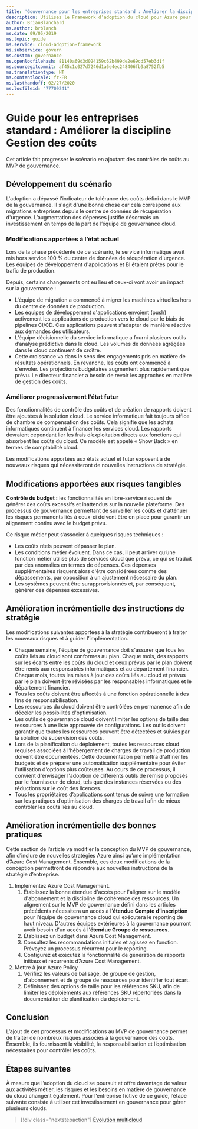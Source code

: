 ```yaml
---
title: 'Gouvernance pour les entreprises standard : Améliorer la discipline de gestion des coûts'
description: Utilisez le Framework d’adoption du cloud pour Azure pour savoir comment ajouter des contrôles de coût à un produit minimum viable (MVP, minimum viable product) de gouvernance.
author: BrianBlanchard
ms.author: brblanch
ms.date: 09/05/2019
ms.topic: guide
ms.service: cloud-adoption-framework
ms.subservice: govern
ms.custom: governance
ms.openlocfilehash: 81140a69d3d024159c62b499de2e69cd57eb3d1f
ms.sourcegitcommit: af45c1c027d7246d1a6e4ec248406fb9a8752fb5
ms.translationtype: HT
ms.contentlocale: fr-FR
ms.lasthandoff: 02/27/2020
ms.locfileid: "77709241"
---
```

# <a name="standard-enterprise-guide-improve-the-cost-management-discipline"></a>Guide pour les entreprises standard : Améliorer la discipline Gestion des coûts

Cet article fait progresser le scénario en ajoutant des contrôles de coûts au MVP de gouvernance.

## <a name="advancing-the-narrative"></a>Développement du scénario

L'adoption a dépassé l'indicateur de tolérance des coûts défini dans le MVP de la gouvernance. Il s'agit d'une bonne chose car cela correspond aux migrations entreprises depuis le centre de données de récupération d'urgence. L’augmentation des dépenses justifie désormais un investissement en temps de la part de l’équipe de gouvernance cloud.

### <a name="changes-in-the-current-state"></a>Modifications apportées à l’état actuel

Lors de la phase précédente de ce scénario, le service informatique avait mis hors service 100 % du centre de données de récupération d'urgence. Les équipes de développement d'applications et BI étaient prêtes pour le trafic de production.

Depuis, certains changements ont eu lieu et ceux-ci vont avoir un impact sur la gouvernance :

- L'équipe de migration a commencé à migrer les machines virtuelles hors du centre de données de production.
- Les équipes de développement d'applications envoient (push) activement les applications de production vers le cloud par le biais de pipelines CI/CD. Ces applications peuvent s'adapter de manière réactive aux demandes des utilisateurs.
- L’équipe décisionnelle du service informatique a fourni plusieurs outils d’analyse prédictive dans le cloud. Les volumes de données agrégées dans le cloud continuent de croître.
- Cette croissance va dans le sens des engagements pris en matière de résultats opérationnels. En revanche, les coûts ont commencé à s'envoler. Les projections budgétaires augmentent plus rapidement que prévu. Le directeur financier a besoin de revoir les approches en matière de gestion des coûts.

### <a name="incrementally-improve-the-future-state"></a>Améliorer progressivement l’état futur

Des fonctionnalités de contrôle des coûts et de création de rapports doivent être ajoutées à la solution cloud. Le service informatique fait toujours office de chambre de compensation des coûts. Cela signifie que les achats informatiques continuent à financer les services cloud. Les rapports devraient cependant lier les frais d’exploitation directs aux fonctions qui absorbent les coûts du cloud. Ce modèle est appelé « Show Back » en termes de comptabilité cloud.

Les modifications apportées aux états actuel et futur exposent à de nouveaux risques qui nécessiteront de nouvelles instructions de stratégie.

## <a name="changes-in-tangible-risks"></a>Modifications apportées aux risques tangibles

**Contrôle du budget :** les fonctionnalités en libre-service risquent de générer des coûts excessifs et inattendus sur la nouvelle plateforme. Des processus de gouvernance permettant de surveiller les coûts et d’atténuer les risques permanents liés à ceux-ci doivent être en place pour garantir un alignement continu avec le budget prévu.

Ce risque métier peut s’associer à quelques risques techniques :

- Les coûts réels peuvent dépasser le plan.
- Les conditions métier évoluent. Dans ce cas, il peut arriver qu’une fonction métier utilise plus de services cloud que prévu, ce qui se traduit par des anomalies en termes de dépenses. Ces dépenses supplémentaires risquent alors d'être considérées comme des dépassements, par opposition à un ajustement nécessaire du plan.
- Les systèmes peuvent être surapprovisionnés et, par conséquent, générer des dépenses excessives.

## <a name="incremental-improvement-of-the-policy-statements"></a>Amélioration incrémentielle des instructions de stratégie

Les modifications suivantes apportées à la stratégie contribueront à traiter les nouveaux risques et à guider l’implémentation.

- Chaque semaine, l'équipe de gouvernance doit s'assurer que tous les coûts liés au cloud sont conformes au plan. Chaque mois, des rapports sur les écarts entre les coûts du cloud et ceux prévus par le plan doivent être remis aux responsables informatiques et au département financier. Chaque mois, toutes les mises à jour des coûts liés au cloud et prévus par le plan doivent être révisées par les responsables informatiques et le département financier.
- Tous les coûts doivent être affectés à une fonction opérationnelle à des fins de responsabilisation.
- Les ressources du cloud doivent être contrôlées en permanence afin de déceler les possibilités d'optimisation.
- Les outils de gouvernance cloud doivent limiter les options de taille des ressources à une liste approuvée de configurations. Les outils doivent garantir que toutes les ressources peuvent être détectées et suivies par la solution de supervision des coûts.
- Lors de la planification du déploiement, toutes les ressources cloud requises associées à l’hébergement de charges de travail de production doivent être documentées. Cette documentation permettra d'affiner les budgets et de préparer une automatisation supplémentaire pour éviter l'utilisation d'options plus coûteuses. Au cours de ce processus, il convient d'envisager l'adoption de différents outils de remise proposés par le fournisseur de cloud, tels que des instances réservées ou des réductions sur le coût des licences.
- Tous les propriétaires d’applications sont tenus de suivre une formation sur les pratiques d’optimisation des charges de travail afin de mieux contrôler les coûts liés au cloud.

## <a name="incremental-improvement-of-the-best-practices"></a>Amélioration incrémentielle des bonnes pratiques

Cette section de l’article va modifier la conception du MVP de gouvernance, afin d’inclure de nouvelles stratégies Azure ainsi qu’une implémentation d’Azure Cost Management. Ensemble, ces deux modifications de la conception permettront de répondre aux nouvelles instructions de la stratégie d’entreprise.

1. Implémentez Azure Cost Management.
    1. Établissez la bonne étendue d'accès pour l'aligner sur le modèle d'abonnement et la discipline de cohérence des ressources. Un alignement sur le MVP de gouvernance défini dans les articles précédents nécessitera un accès à l’**étendue Compte d’inscription** pour l’équipe de gouvernance cloud qui exécutera le reporting de haut niveau. D'autres équipes extérieures à la gouvernance pourront avoir besoin d'un accès à l'**étendue Groupe de ressources**.
    1. Établissez un budget dans Azure Cost Management.
    1. Consultez les recommandations initiales et agissez en fonction. Prévoyez un processus récurrent pour le reporting.
    1. Configurez et exécutez la fonctionnalité de génération de rapports initiaux et récurrents d’Azure Cost Management.
2. Mettre à jour Azure Policy
    1. Vérifiez les valeurs de balisage, de groupe de gestion, d'abonnement et de groupe de ressources pour identifier tout écart.
    1. Définissez des options de taille pour les références SKU, afin de limiter les déploiements aux références SKU répertoriées dans la documentation de planification du déploiement.

## <a name="conclusion"></a>Conclusion

L’ajout de ces processus et modifications au MVP de gouvernance permet de traiter de nombreux risques associés à la gouvernance des coûts. Ensemble, ils fournissent la visibilité, la responsabilisation et l’optimisation nécessaires pour contrôler les coûts.

## <a name="next-steps"></a>Étapes suivantes

À mesure que l’adoption du cloud se poursuit et offre davantage de valeur aux activités métier, les risques et les besoins en matière de gouvernance du cloud changent également. Pour l’entreprise fictive de ce guide, l’étape suivante consiste à utiliser cet investissement en gouvernance pour gérer plusieurs clouds.

> [!div class="nextstepaction"]
> [Évolution multicloud](./multicloud-improvement.md)
